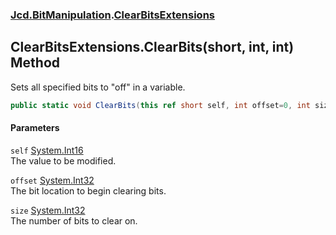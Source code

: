 ### [Jcd.BitManipulation](Jcd_BitManipulation.md 'Jcd.BitManipulation').[ClearBitsExtensions](Jcd_BitManipulation_ClearBitsExtensions.md 'Jcd.BitManipulation.ClearBitsExtensions')
## ClearBitsExtensions.ClearBits(short, int, int) Method
Sets all specified bits to "off" in a variable.   
```csharp
public static void ClearBits(this ref short self, int offset=0, int size=16);
```
#### Parameters
<a name='Jcd_BitManipulation_ClearBitsExtensions_ClearBits(short_int_int)_self'></a>
`self` [System.Int16](https://docs.microsoft.com/en-us/dotnet/api/System.Int16 'System.Int16')  
The value to be modified.
  
<a name='Jcd_BitManipulation_ClearBitsExtensions_ClearBits(short_int_int)_offset'></a>
`offset` [System.Int32](https://docs.microsoft.com/en-us/dotnet/api/System.Int32 'System.Int32')  
The bit location to begin clearing bits.
  
<a name='Jcd_BitManipulation_ClearBitsExtensions_ClearBits(short_int_int)_size'></a>
`size` [System.Int32](https://docs.microsoft.com/en-us/dotnet/api/System.Int32 'System.Int32')  
The number of bits to clear on.
  
